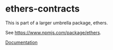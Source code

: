 ethers-contracts
================

This is part of a larger umbrella package, ethers.

See https://www.npmjs.com/package/ethers.

[Documentation](https://docs.ethers.io/ethers.js/api-contract.html)
